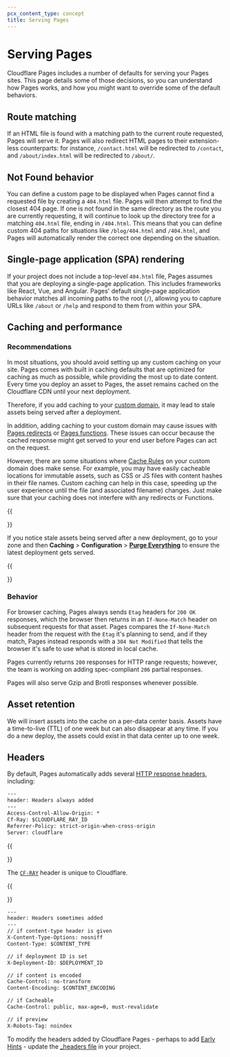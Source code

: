 ```yaml
---
pcx_content_type: concept
title: Serving Pages
---
```


# Serving Pages

Cloudflare Pages includes a number of defaults for serving your Pages sites. This page details some of those decisions, so you can understand how Pages works, and how you might want to override some of the default behaviors.

## Route matching

If an HTML file is found with a matching path to the current route requested, Pages will serve it. Pages will also redirect HTML pages to their extension-less counterparts: for instance, `/contact.html` will be redirected to `/contact`, and `/about/index.html` will be redirected to `/about/`.

## Not Found behavior

You can define a custom page to be displayed when Pages cannot find a requested file by creating a `404.html` file. Pages will then attempt to find the closest 404 page. If one is not found in the same directory as the route you are currently requesting, it will continue to look up the directory tree for a matching `404.html` file, ending in `/404.html`. This means that you can define custom 404 paths for situations like `/blog/404.html` and `/404.html`, and Pages will automatically render the correct one depending on the situation.

## Single-page application (SPA) rendering

If your project does not include a top-level `404.html` file, Pages assumes that you are deploying a single-page application. This includes frameworks like React, Vue, and Angular. Pages' default single-page application behavior matches all incoming paths to the root (`/`), allowing you to capture URLs like `/about` or `/help` and respond to them from within your SPA.

## Caching and performance

### Recommendations

In most situations, you should avoid setting up any custom caching on your site. Pages comes with built in caching defaults that are optimized for caching as much as possible, while providing the most up to date content. Every time you deploy an asset to Pages, the asset remains cached on the Cloudflare CDN until your next deployment.

Therefore, if you add caching to your [custom domain](/pages/configuration/custom-domains/), it may lead to stale assets being served after a deployment.

In addition, adding caching to your custom domain may cause issues with [Pages redirects](/pages/configuration/redirects/) or [Pages functions](/pages/functions/). These issues can occur because the cached response might get served to your end user before Pages can act on the request.

However, there are some situations where [Cache Rules](/cache/how-to/cache-rules/) on your custom domain does make sense. For example, you may have easily cacheable locations for immutable assets, such as CSS or JS files with content hashes in their file names. Custom caching can help in this case, speeding up the user experience until the file (and associated filename) changes. Just make sure that your caching does not interfere with any redirects or Functions.

{{<Aside type="note" header="Purging the cache">}}

If you notice stale assets being served after a new deployment, go to your zone and then **Caching** > **Configuration** > [**Purge Everything**](/cache/how-to/purge-cache/purge-everything/) to ensure the latest deployment gets served.

{{</Aside>}}

### Behavior

For browser caching, Pages always sends `Etag` headers for `200 OK` responses, which the browser then returns in an `If-None-Match` header on subsequent requests for that asset. Pages compares the `If-None-Match` header from the request with the `Etag` it's planning to send, and if they match, Pages instead responds with a `304 Not Modified` that tells the browser it's safe to use what is stored in local cache.

Pages currently returns `200` responses for HTTP range requests; however, the team is working on adding spec-compliant `206` partial responses.

Pages will also serve Gzip and Brotli responses whenever possible.

## Asset retention

We will insert assets into the cache on a per-data center basis. Assets have a time-to-live (TTL) of one week but can also disappear at any time. If you do a new deploy, the assets could exist in that data center up to one week.

## Headers

By default, Pages automatically adds several [HTTP response headers](https://developer.mozilla.org/en-US/docs/Glossary/Response_header), including:

```txt
---
header: Headers always added
---
Access-Control-Allow-Origin: *
Cf-Ray: $CLOUDFLARE_RAY_ID
Referrer-Policy: strict-origin-when-cross-origin
Server: cloudflare
```

{{<Aside type="note">}}

The [`CF-RAY`](fundamentals/reference/cloudflare-ray-id/) header is unique to Cloudflare.

{{</Aside>}}

```txt
---
header: Headers sometimes added
---
// if content-type header is given
X-Content-Type-Options: nosniff
Content-Type: $CONTENT_TYPE

// if deployment ID is set
X-Deployment-ID: $DEPLOYMENT_ID

// if content is encoded
Cache-Control: no-transform
Content-Encoding: $CONTENT_ENCODING

// if Cacheable
Cache-Control: public, max-age=0, must-revalidate

// if preview
X-Robots-Tag: noindex
```

To modify the headers added by Cloudflare Pages - perhaps to add [Early Hints](/pages/configuration/early-hints/) - update the [_headers file](/pages/configuration/headers/) in your project.
